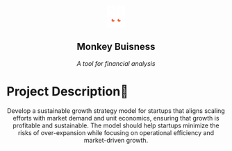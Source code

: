 <div align = "center">
    <img src="./frontend/assets/logo.png" height="50" invert='100%'>
    <h2 align="center">
        Monkey Buisness
    </h2>
     <i>A tool for financial analysis</i>
</div>

# Project Description📝

<p align='center'>
Develop a sustainable growth strategy model for startups that aligns scaling efforts with market demand and unit economics,
ensuring that growth is profitable and sustainable. The model should help startups minimize the risks of over-expansion while
focusing on operational efficiency and market-driven growth.
</p>
